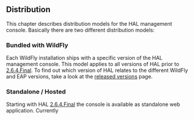 ## Distribution

This chapter describes distribution models for the HAL management console. Basically there are two different distribution models:
   
### Bundled with WildFly

Each WildFly installation ships with a specific version of the HAL management console. This model applies to all versions of HAL prior to [2.6.4.Final](./versions/2.6.4.Final.html). To find out which version of HAL relates to the different WildFly and EAP versions, take a look at the [released versions](./versions/index.html) page. 

### Standalone / Hosted

Starting with HAL [2.6.4.Final](./versions/2.6.4.Final.html) the console is available as standalone web application. Currently 